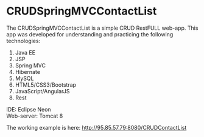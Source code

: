 # CRUDSpringMVCContactList

The CRUDSpringMVCContactList is a simple CRUD RestFULL web-app. This app was developed for understanding and practicing the following technologies:
1. Java EE
2. JSP
3. Spring MVC
4. Hibernate
5. MySQL
6. HTML5/CSS3/Bootstrap
7. JavaScript/AngularJS
8. Rest

IDE: Eclipse Neon  
Web-server: Tomcat 8  

The working example is here: http://95.85.57.79:8080/CRUDContactList
